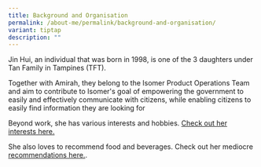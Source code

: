 ```yaml
---
title: Background and Organisation
permalink: /about-me/permalink/background-and-organisation/
variant: tiptap
description: ""
---
```

<p>Jin Hui, an individual that was born in 1998, is one of the 3 daughters
under Tan Family in Tampines (TFT).</p>
<p>Together with Amirah, they belong to the Isomer Product Operations Team
and aim to contribute to Isomer's goal of empowering the government to
easily and effectively communicate with citizens, while enabling citizens
to easily find information they are looking for</p>
<p>Beyond work, she has various interests and hobbies. <a href="" rel="noopener noreferrer nofollow" target="_blank">Check out her interests here.</a>
</p>
<p>She also loves to recommend food and beverages. Check out her mediocre
<a href="/recommendations/permalink/coffee/" rel="noopener noreferrer nofollow" target="_blank">recommendations here.</a>.</p>
<p></p>
<p></p>
<p></p>